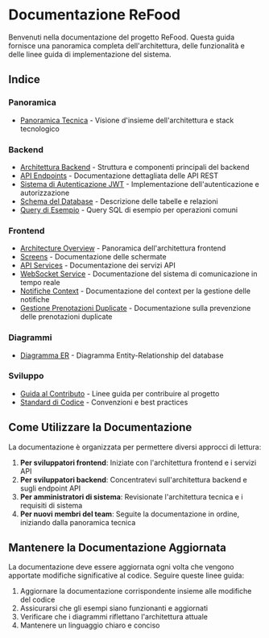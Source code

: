 # Documentazione ReFood

Benvenuti nella documentazione del progetto ReFood. Questa guida fornisce una panoramica completa dell'architettura, delle funzionalità e delle linee guida di implementazione del sistema.

## Indice

### Panoramica

- [Panoramica Tecnica](technical_overview.md) - Visione d'insieme dell'architettura e stack tecnologico

### Backend

- [Architettura Backend](backend_architecture.md) - Struttura e componenti principali del backend
- [API Endpoints](api_endpoints.md) - Documentazione dettagliata delle API REST
- [Sistema di Autenticazione JWT](jwt_authentication.md) - Implementazione dell'autenticazione e autorizzazione
- [Schema del Database](schema_description.md) - Descrizione delle tabelle e relazioni
- [Query di Esempio](queries_example.sql) - Query SQL di esempio per operazioni comuni

### Frontend

- [Architecture Overview](./frontend/architecture.md) - Panoramica dell'architettura frontend
- [Screens](./frontend/screens.md) - Documentazione delle schermate
- [API Services](./frontend/api-services.md) - Documentazione dei servizi API
- [WebSocket Service](./frontend/websocket-service.md) - Documentazione del sistema di comunicazione in tempo reale
- [Notifiche Context](./frontend/notifiche-context.md) - Documentazione del context per la gestione delle notifiche
- [Gestione Prenotazioni Duplicate](./frontend/duplicate-prenotazioni.md) - Documentazione sulla prevenzione delle prenotazioni duplicate

### Diagrammi

- [Diagramma ER](../er_diagram.mermaid) - Diagramma Entity-Relationship del database

### Sviluppo

- [Guida al Contributo](CONTRIBUTING.md) - Linee guida per contribuire al progetto
- [Standard di Codice](CODING_STANDARDS.md) - Convenzioni e best practices

## Come Utilizzare la Documentazione

La documentazione è organizzata per permettere diversi approcci di lettura:

1. **Per sviluppatori frontend**: Iniziate con l'architettura frontend e i servizi API
2. **Per sviluppatori backend**: Concentratevi sull'architettura backend e sugli endpoint API
3. **Per amministratori di sistema**: Revisionate l'architettura tecnica e i requisiti di sistema
4. **Per nuovi membri del team**: Seguite la documentazione in ordine, iniziando dalla panoramica tecnica

## Mantenere la Documentazione Aggiornata

La documentazione deve essere aggiornata ogni volta che vengono apportate modifiche significative al codice. Seguire queste linee guida:

1. Aggiornare la documentazione corrispondente insieme alle modifiche del codice
2. Assicurarsi che gli esempi siano funzionanti e aggiornati
3. Verificare che i diagrammi riflettano l'architettura attuale
4. Mantenere un linguaggio chiaro e conciso 